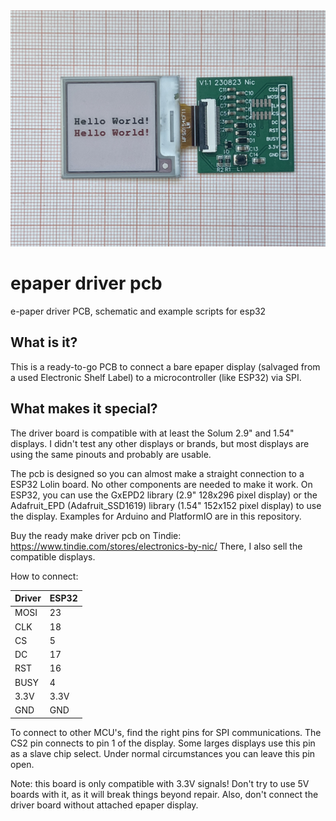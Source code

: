<img src="./schematic/pcb_display.jpeg" width="800">

# epaper driver pcb
 e-paper driver PCB, schematic and example scripts for esp32


## What is it?
This is a ready-to-go PCB to connect a bare epaper display (salvaged from a used Electronic Shelf Label) to a microcontroller (like ESP32) via SPI.

## What makes it special?
The driver board is compatible with at least the Solum 2.9" and 1.54" displays. I didn't test any other displays or brands, but most displays are using the same pinouts and probably are usable.

The pcb is designed so you can almost make a straight connection to a ESP32 Lolin board. No other components are needed to make it work. On ESP32, you can use the GxEPD2 library (2.9" 128x296 pixel display) or the Adafruit_EPD (Adafruit_SSD1619) library (1.54" 152x152 pixel display) to use the display. Examples for Arduino and PlatformIO are in this repository.

Buy the ready make driver pcb on Tindie: https://www.tindie.com/stores/electronics-by-nic/
There, I also sell the compatible displays.

How to connect:

| Driver | ESP32 |
| ------ | ----- |
| MOSI   | 23    |
| CLK    | 18    |
| CS     | 5     |
| DC     | 17    |
| RST    | 16    |
| BUSY   | 4     |
| 3.3V   | 3.3V  |
| GND    | GND   |

To connect to other MCU's, find the right pins for SPI communications. 
The CS2 pin connects to pin 1 of the display. Some larges displays use this pin as a slave chip select. Under normal circumstances you can leave this pin open.

Note: this board is only compatible with 3.3V signals! Don't try to use 5V boards with it, as it will break things beyond repair. Also, don't connect the driver board without attached epaper display.

